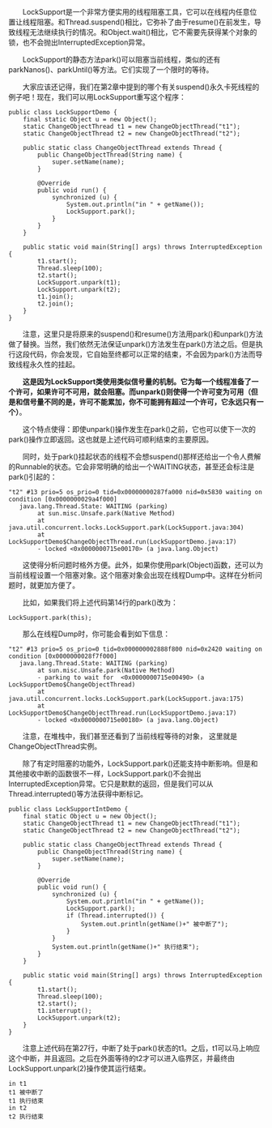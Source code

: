 &emsp;&emsp;LockSupport是一个非常方便实用的线程阻塞工具，它可以在线程内任意位置让线程阻塞。和Thread.suspend()相比，它弥补了由于resume()在前发生，导致线程无法继续执行的情况。和Object.wait()相比，它不需要先获得某个对象的锁，也不会抛出InterruptedException异常。

&emsp;&emsp;LockSupport的静态方法park()可以阻塞当前线程，类似的还有parkNanos()、parkUntil()等方法。它们实现了一个限时的等待。

&emsp;&emsp;大家应该还记得，我们在第2章中提到的哪个有关suspend()永久卡死线程的例子吧！现在，我们可以用LockSupport重写这个程序：
```
public class LockSupportDemo {
    final static Object u = new Object();
    static ChangeObjectThread t1 = new ChangeObjectThread("t1");
    static ChangeObjectThread t2 = new ChangeObjectThread("t2");

    public static class ChangeObjectThread extends Thread {
        public ChangeObjectThread(String name) {
            super.setName(name);
        }

        @Override
        public void run() {
            synchronized (u) {
                System.out.println("in " + getName());
                LockSupport.park();
            }
        }
    }

    public static void main(String[] args) throws InterruptedException {
        t1.start();
        Thread.sleep(100);
        t2.start();
        LockSupport.unpark(t1);
        LockSupport.unpark(t2);
        t1.join();
        t2.join();
    }
}
```

&emsp;&emsp;注意，这里只是将原来的suspend()和resume()方法用park()和unpark()方法做了替换。当然，我们依然无法保证unpark()方法发生在park()方法之后。但是执行这段代码，你会发现，它自始至终都可以正常的结束，不会因为park()方法而导致线程永久性的挂起。

&emsp;&emsp;**这是因为LockSupport类使用类似信号量的机制。它为每一个线程准备了一个许可，如果许可不可用，就会阻塞。而unpark()则使得一个许可变为可用（但是和信号量不同的是，许可不能累加，你不可能拥有超过一个许可，它永远只有一个）**。

&emsp;&emsp;这个特点使得：即使unpark()操作发生在park()之前，它也可以使下一次的park()操作立即返回。这也就是上述代码可顺利结束的主要原因。

&emsp;&emsp;同时，处于park()挂起状态的线程不会想suspend()那样还给出一个令人费解的Runnable的状态。它会非常明确的给出一个WAITING状态，甚至还会标注是park()引起的：
```
"t2" #13 prio=5 os_prio=0 tid=0x00000000287fa000 nid=0x5830 waiting on condition [0x0000000029a4f000]
   java.lang.Thread.State: WAITING (parking)
        at sun.misc.Unsafe.park(Native Method)
        at java.util.concurrent.locks.LockSupport.park(LockSupport.java:304)
        at LockSupportDemo$ChangeObjectThread.run(LockSupportDemo.java:17)
        - locked <0x0000000715e00170> (a java.lang.Object)
```

&emsp;&emsp;这使得分析问题时格外方便。此外，如果你使用park(Object)函数，还可以为当前线程设置一个阻塞对象。这个阻塞对象会出现在线程Dump中。这样在分析问题时，就更加方便了。

&emsp;&emsp;比如，如果我们将上述代码第14行的park()改为：
```
LockSupport.park(this);
```

&emsp;&emsp;那么在线程Dump时，你可能会看到如下信息：
```
"t2" #13 prio=5 os_prio=0 tid=0x000000002888f800 nid=0x2420 waiting on condition [0x0000000028f7f000]
   java.lang.Thread.State: WAITING (parking)
        at sun.misc.Unsafe.park(Native Method)
        - parking to wait for  <0x0000000715e00490> (a LockSupportDemo$ChangeObjectThread)
        at java.util.concurrent.locks.LockSupport.park(LockSupport.java:175)
        at LockSupportDemo$ChangeObjectThread.run(LockSupportDemo.java:17)
        - locked <0x0000000715e00180> (a java.lang.Object)
```

&emsp;&emsp;注意，在堆栈中，我们甚至还看到了当前线程等待的对象， 这里就是ChangeObjectThread实例。

&emsp;&emsp;除了有定时阻塞的功能外，LockSupport.park()还能支持中断影响。但是和其他接收中断的函数很不一样，LockSupport.park()不会抛出InterruptedException异常。它只是默默的返回，但是我们可以从Thread.interrupted()等方法获得中断标记。
```
public class LockSupportIntDemo {
    final static Object u = new Object();
    static ChangeObjectThread t1 = new ChangeObjectThread("t1");
    static ChangeObjectThread t2 = new ChangeObjectThread("t2");

    public static class ChangeObjectThread extends Thread {
        public ChangeObjectThread(String name) {
            super.setName(name);
        }

        @Override
        public void run() {
            synchronized (u) {
                System.out.println("in " + getName());
                LockSupport.park();
                if (Thread.interrupted()) {
                    System.out.println(getName()+" 被中断了");
                }
            }
            System.out.println(getName()+" 执行结束");
        }
    }

    public static void main(String[] args) throws InterruptedException {
        t1.start();
        Thread.sleep(100);
        t2.start();
        t1.interrupt();
        LockSupport.unpark(t2);
    }
}

```

&emsp;&emsp;注意上述代码在第27行，中断了处于park()状态的t1。之后，t1可以马上响应这个中断，并且返回。之后在外面等待的t2才可以进入临界区，并最终由LockSupport.unpark(2)操作使其运行结束。
```
in t1
t1 被中断了
t1 执行结束
in t2
t2 执行结束
```
